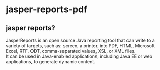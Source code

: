 # jasper-reports-pdf

## jasper reports?
JasperReports is an open source Java reporting tool that can write to a variety of targets, such as: screen, a printer, into PDF, HTML, Microsoft Excel, RTF, ODT, comma-separated values, XSL, or XML files. <br/>
It can be used in Java-enabled applications, including Java EE or web applications, to generate dynamic content.
